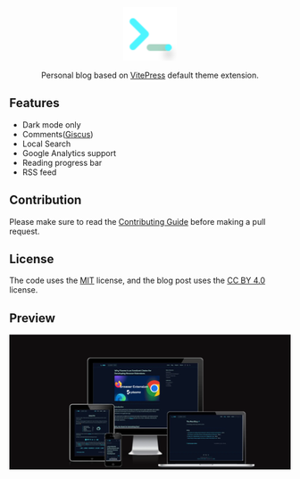 <div align="center">
    <img src="./docs/public/logo.svg" height="96">
	<p>Personal blog based on <a href="https://vitepress.dev/" target="_blank">VitePress</a> default theme extension.</p>
</div>

## Features

- Dark mode only
- Comments([Giscus](https://giscus.app/))
- Local Search
- Google Analytics support
- Reading progress bar
- RSS feed

## Contribution

Please make sure to read the [Contributing Guide](https://github.com/aiktb/Rea/blob/main/.github/CONTRIBUTING.md) before making a pull request.

## License

The code uses the [MIT](https://github.com/aiktb/Rea/blob/main/LICENSE) license, and the blog post uses the [CC BY 4.0](https://creativecommons.org/licenses/by/4.0/) license.

## Preview

![preview](./docs/public/github-readme.webp)

